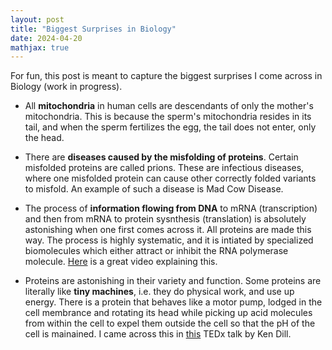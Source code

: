 ```yaml
---
layout: post
title: "Biggest Surprises in Biology"
date: 2024-04-20
mathjax: true
---
```


For fun, this post is meant to capture the biggest surprises I come across in Biology (work in progress). 

- All **mitochondria** in human cells are descendants of only the mother's mitochondria. This is because the sperm's mitochondria resides in its tail, and when the sperm fertilizes the egg, the tail does not enter, only the head. 

- There are **diseases caused by the misfolding of proteins**. Certain misfolded proteins are called prions. These are infectious diseases, where one misfolded protein can cause other correctly folded variants to misfold. An example of such a disease is Mad Cow Disease. 

- The process of **information flowing from DNA** to mRNA (transcription) and then from mRNA to protein sysnthesis (translation) is absolutely astonishing when one first comes across it. All proteins are made this way. The process is highly systematic, and it is intiated by specialized biomolecules which either attract or inhibit the RNA polymerase molecule. [Here](https://www.youtube.com/watch?v=5MfSYnItYvg) is a great video explaining this.

- Proteins are astonishing in their variety and function. Some proteins are literally like **tiny machines**, i.e. they do physical work, and use up energy. There is a protein that behaves like a motor pump, lodged in the cell membrance and rotating its head while picking up acid molecules from within the cell to expel them outside the cell so that the pH of the cell is mainained. I came across this in [this](https://www.youtube.com/watch?v=zm-3kovWpNQ) TEDx talk by Ken Dill.  
 

